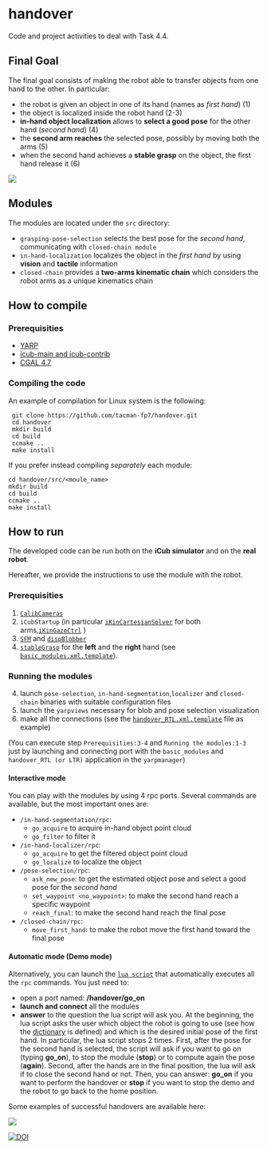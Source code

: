 # handover
Code and project activities to deal with Task 4.4.

## Final Goal

The final goal consists of making the robot able to transfer objects from one hand to the other. In particular:
- the robot is given an object in one of its hand (names as _first hand_) (1)
- the object is localized inside the robot hand (2-3)
- **in-hand object localization** allows to **select a good pose** for the other hand (_second hand_) (4)
- the **second arm reaches** the selected pose, possibly by moving both the arms (5)
- when the second hand achieves a **stable grasp** on the object, the first hand release it (6)

<img src="https://github.com/tacman-fp7/handover/blob/devel/wiki/handover-pipeline3.png">

## Modules

The modules are located under the `src` directory:
- `grasping-pose-selection` selects the best pose for the _second hand_, communicating with `closed-chain module`
- `in-hand-localization` localizes the object in the _first hand_ by using **vision** and **tactile** information
- `closed-chain` provides a **two-arms kinematic chain** which considers the robot arms as a unique kinematics chain 

## How to compile

### Prerequisities

- [YARP](http://www.yarp.it/install.html)
- [icub-main and icub-contrib](http://wiki.icub.org/wiki/ICub_Software_Installation)
- [CGAL 4.7](https://github.com/CGAL/cgal)

### Compiling the code

 An example of compilation  for Linux system is the following:

```
 git clone https://github.com/tacman-fp7/handover.git
 cd handover
 mkdir build
 cd build
 ccmake ..
 make install
```
If you prefer instead compiling _separately_ each module:

```
cd handover/src/<moule_name>
mkdir build
cd build
ccmake ..
make install
```


## How to run 

The developed code can be run both on the **iCub simulator** and on the **real robot**.

Hereafter, we provide the instructions to use the module with the robot.

### Prerequisities

1. [`CalibCameras`](http://wiki.icub.org/brain/group__icub__camCalib.html)
2. `iCubStartup` (in particular [`iKinCartesianSolver`](http://wiki.icub.org/brain/group__iKinCartesianSolver.html) for both arms,[`iKinGazeCtrl`](http://eris.liralab.it/iCub/main/dox/html/group__iKinGazeCtrl.html) )
3. [`SFM`](https://github.com/robotology/stereo-vision/tree/master/modules/SFM) and [`dispBlobber`](https://github.com/robotology/segmentation/tree/gh-pages)
4. [`stableGrasp`](https://github.com/tacman-fp7/handover/wiki/Stable-grasp-module-interface#how-to-run-the-module) for the **left** and the **right** hand (see [`basic_modules.xml.template`](https://github.com/tacman-fp7/handover/blob/devel/app/scrip/basic_modules.xml.template)).


### Running the modules

4. launch `pose-selection`, `in-hand-segmentation`,`localizer` and `closed-chain` binaries with suitable configuration files
5. launch the `yarpviews` necessary for blob and pose selection visualization
6. make all the connections (see the [`handover_RTL.xml.template`](https://github.com/tacman-fp7/handover/blob/master/app/script/handover_RTL.xml.template) file as example)

(You can execute step `Prerequisities:3-4` and `Running the modules:1-3` just by launching and connecting port with the `basic_modules` and `handover_RTL (or LTR)` application in the `yarpmanager`)


#### Interactive mode

You can play with the modules by using 4 rpc ports. Several commands are available,  but the most important ones are:

- `/in-hand-segmentation/rpc`:
     - `go_acquire` to acquire in-hand object point cloud
     - `go_filter` to filter it
- `/in-hand-localizer/rpc`:
     - `go_acquire` to get the  filtered object point cloud
     - `go_localize` to localize the object
- `/pose-selection/rpc`:
     - `ask_new_pose`: to get the estimated object pose and select a good pose for the _second hand_
     -  `set_waypoint <no_waypoint>`: to make the second hand reach a specific waypoint
     - `reach_final`: to make the second hand reach the final pose
- `/closed-chain/rpc`:
     - `move_first_hand`: to make the robot move the first hand toward the final pose
  
#### Automatic  mode (Demo mode)
Alternatively, you can launch the [`lua script`](https://github.com/tacman-fp7/handover/blob/master/app/lua/handover_main_RTL.lua) that automatically executes all the `rpc` commands.
You just need to:
- open a port named: **/handover/go_on** 
- **launch and connect** all the modules
- **answer** to the question the lua script will ask you. At the beginning, the lua script asks the user which object the robot is going to use (see how the [dictionary](https://github.com/tacman-fp7/handover/wiki/How-to-modify-the-set-of-objects) is defined) and which is the desired initial pose of the first hand. In particular, the lua script stops 2 times. First, after the pose for the second hand is selected, the script will ask if you want to go on (typing **go_on**), to stop the module (**stop**) or to compute again the pose (**again**). Second, after the hands are in the final position, the lua will ask if to close the second hand or not. Then, you can answer: **go_on** if you want to perform the handover or **stop** if you want to stop the demo and the robot to go back to the home position.

Some examples of successful handovers are available here: 

[<img src="https://github.com/tacman-fp7/handover/blob/devel/wiki/play-video.png">](https://www.youtube.com/watch?v=be27-FGU-Sk)

[![DOI](https://zenodo.org/badge/70046565.svg)](https://zenodo.org/badge/latestdoi/70046565)







